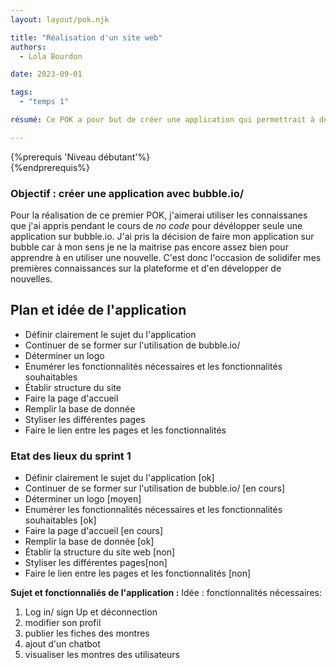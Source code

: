 ```yaml
---
layout: layout/pok.njk

title: "Réalisation d'un site web"
authors:
  - Lola Bourdon

date: 2023-09-01

tags: 
  - "temps 1"

résumé: Ce POK a pour but de créer une application qui permettrait à des utilisateurs de visualiser les montres de la marque  de référencer quelques modèles de montres en utilisant la plateforme bubble.io/ que j'ai récemment appris à utiliser.

---
```


{%prerequis 'Niveau débutant'%}  
{%endprerequis%}

### Objectif : créer une application avec bubble.io/

Pour la réalisation de ce premier POK, j'aimerai utiliser les connaissanes que j'ai appris pendant le cours de <em> no code </em> pour dévélopper seule une application sur bubble.io. J'ai pris la décision de faire mon application sur bubble car à mon sens je ne la maitrise pas encore assez bien pour apprendre à en utiliser une nouvelle. C'est donc l'occasion de solidifer mes premières connaissances sur la plateforme et d'en développer de nouvelles.

## Plan et idée de l'application


- Définir clairement le sujet du l'application
- Continuer de se former sur l'utilisation de bubble.io/ 
- Déterminer un logo
- Enumérer les fonctionnalités nécessaires et les fonctionnalités souhaitables
- Établir structure du site
- Faire la page d'accueil
- Remplir la base de donnée 
- Styliser les différentes pages
- Faire le lien entre les pages et les fonctionnalités 



### Etat des lieux du sprint 1

- Définir clairement le sujet du l'application [ok]
- Continuer de se former sur l'utilisation de bubble.io/ [en cours]
- Déterminer un logo [moyen]
- Enumérer les fonctionnalités nécessaires et les fonctionnalités souhaitables [ok]
- Faire la page d'accueil [en cours]
- Remplir la base de donnée [ok]
- Établir la structure du site web [non]
- Styliser les différentes pages[non]
- Faire le lien entre les pages et les fonctionnalités [non]

<strong> Sujet et fonctionnaliés de l'application :</strong> 
Idée : 
fonctionnalités nécessaires:
1. Log in/ sign Up et déconnection
2. modifier son profil 
3. publier les fiches des montres
4. ajout d'un chatbot 
5. visualiser les montres des utilisateurs 



